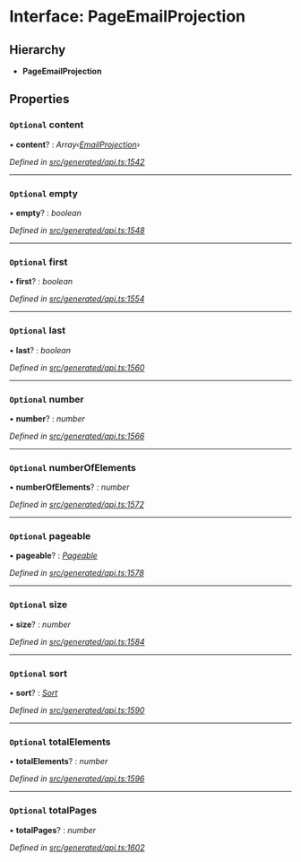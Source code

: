 # Interface: PageEmailProjection

## Hierarchy

* **PageEmailProjection**

## Properties

### `Optional` content

• **content**? : *Array‹[EmailProjection](emailprojection.md)›*

*Defined in [src/generated/api.ts:1542](https://github.com/mailslurp/mailslurp-client-ts-js/blob/9736ebe/src/generated/api.ts#L1542)*

___

### `Optional` empty

• **empty**? : *boolean*

*Defined in [src/generated/api.ts:1548](https://github.com/mailslurp/mailslurp-client-ts-js/blob/9736ebe/src/generated/api.ts#L1548)*

___

### `Optional` first

• **first**? : *boolean*

*Defined in [src/generated/api.ts:1554](https://github.com/mailslurp/mailslurp-client-ts-js/blob/9736ebe/src/generated/api.ts#L1554)*

___

### `Optional` last

• **last**? : *boolean*

*Defined in [src/generated/api.ts:1560](https://github.com/mailslurp/mailslurp-client-ts-js/blob/9736ebe/src/generated/api.ts#L1560)*

___

### `Optional` number

• **number**? : *number*

*Defined in [src/generated/api.ts:1566](https://github.com/mailslurp/mailslurp-client-ts-js/blob/9736ebe/src/generated/api.ts#L1566)*

___

### `Optional` numberOfElements

• **numberOfElements**? : *number*

*Defined in [src/generated/api.ts:1572](https://github.com/mailslurp/mailslurp-client-ts-js/blob/9736ebe/src/generated/api.ts#L1572)*

___

### `Optional` pageable

• **pageable**? : *[Pageable](pageable.md)*

*Defined in [src/generated/api.ts:1578](https://github.com/mailslurp/mailslurp-client-ts-js/blob/9736ebe/src/generated/api.ts#L1578)*

___

### `Optional` size

• **size**? : *number*

*Defined in [src/generated/api.ts:1584](https://github.com/mailslurp/mailslurp-client-ts-js/blob/9736ebe/src/generated/api.ts#L1584)*

___

### `Optional` sort

• **sort**? : *[Sort](sort.md)*

*Defined in [src/generated/api.ts:1590](https://github.com/mailslurp/mailslurp-client-ts-js/blob/9736ebe/src/generated/api.ts#L1590)*

___

### `Optional` totalElements

• **totalElements**? : *number*

*Defined in [src/generated/api.ts:1596](https://github.com/mailslurp/mailslurp-client-ts-js/blob/9736ebe/src/generated/api.ts#L1596)*

___

### `Optional` totalPages

• **totalPages**? : *number*

*Defined in [src/generated/api.ts:1602](https://github.com/mailslurp/mailslurp-client-ts-js/blob/9736ebe/src/generated/api.ts#L1602)*
